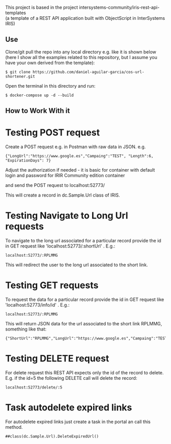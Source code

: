 
This project is based in the project intersystems-community/iris-rest-api-templates    
(a template of a REST API application built with ObjectScript in InterSystems IRIS)

## Use

Clone/git pull the repo into any local directory e.g. like it is shown below (here I show all the examples related to this repository, but I assume you have your own derived from the template):

```
$ git clone https://github.com/daniel-aguilar-garcia/cos-url-shortener.git
```

Open the terminal in this directory and run:

```
$ docker-compose up -d --build
```


## How to Work With it

# Testing POST request

Create a POST request e.g. in Postman with raw data in JSON. e.g.

```
{"LongUrl":"https://www.google.es","Campaing":"TEST", "Length":6, "ExpirationDays": 7}
```

Adjust the authorization if needed - it is basic for container with default login and password for IRIR Community edition container

and send the POST request to localhost:52773/

This will create a record in dc.Sample.Url class of IRIS.


# Testing Navigate to Long Url requests

To navigate to the long url associated for a particular record provide the id in GET request like 'localhost:52773/:shortUrl' . E.g.:

```
localhost:52773/:RPLMMG
```

This will redirect the user to the long url associated to the short link.


# Testing GET requests

To request the data for a particular record provide the id in GET request like 'localhost:52773/info/id' . E.g.:

```
localhost:52773/:RPLMMG
```

This will return JSON data for the url associated to the short link RPLMMG, something like that:

```
{"ShortUrl":"RPLMMG","LongUrl":"https://www.google.es","Campaing":"TEST","Length":6,"Clicked":false,"ExpirationDays":7,"ExpirationDate":66517}
```


# Testing DELETE request

For delete request this REST API expects only the id of the record to delete. E.g. if the id=5 the following DELETE call will delete the record:

```
localhost:52773/delete/:5
```

# Task autodelete expired links

For autodelete expired links just create a task in the portal an call this method.

```
##class(dc.Sample.Url).DeleteExpiredUrl()
```

